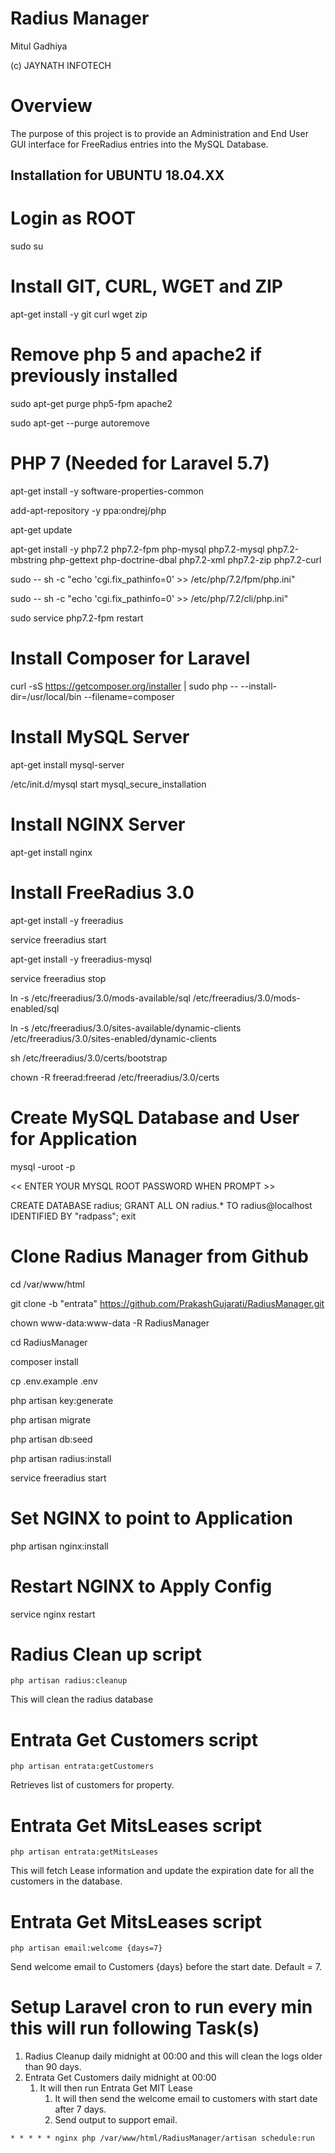 # Radius Manager

Mitul Gadhiya

(c) JAYNATH INFOTECH

# Overview

The  purpose  of  this  project  is  to  provide  an  Administration  and  End  User  GUI  interface  for  FreeRadius  entries  into  the  MySQL  Database.

## Installation for UBUNTU 18.04.XX

# Login as ROOT

sudo su

# Install GIT, CURL, WGET and ZIP

apt-get install -y git curl wget zip

# Remove php 5 and apache2 if previously installed

sudo apt-get purge php5-fpm apache2

sudo apt-get --purge autoremove

# PHP 7 (Needed for Laravel 5.7)

apt-get install -y software-properties-common

add-apt-repository -y ppa:ondrej/php

apt-get update

apt-get install -y php7.2 php7.2-fpm php-mysql php7.2-mysql php7.2-mbstring php-gettext php-doctrine-dbal php7.2-xml php7.2-zip php7.2-curl

sudo -- sh -c "echo 'cgi.fix_pathinfo=0' >> /etc/php/7.2/fpm/php.ini"

sudo -- sh -c "echo 'cgi.fix_pathinfo=0' >> /etc/php/7.2/cli/php.ini"

sudo service php7.2-fpm restart

# Install Composer for Laravel

curl -sS https://getcomposer.org/installer | sudo php -- --install-dir=/usr/local/bin --filename=composer

# Install MySQL Server

apt-get install mysql-server

/etc/init.d/mysql start
mysql_secure_installation

# Install NGINX Server

apt-get install nginx

# Install FreeRadius 3.0

apt-get install -y freeradius

service freeradius start

apt-get install -y freeradius-mysql

service freeradius stop

ln -s /etc/freeradius/3.0/mods-available/sql /etc/freeradius/3.0/mods-enabled/sql

ln -s /etc/freeradius/3.0/sites-available/dynamic-clients /etc/freeradius/3.0/sites-enabled/dynamic-clients

sh /etc/freeradius/3.0/certs/bootstrap

chown -R freerad:freerad /etc/freeradius/3.0/certs

# Create MySQL Database and User for Application

mysql -uroot -p

<< ENTER YOUR MYSQL ROOT PASSWORD WHEN PROMPT >>

CREATE DATABASE radius;
GRANT ALL ON radius.* TO radius@localhost IDENTIFIED BY "radpass";
exit

# Clone Radius Manager from Github 

cd /var/www/html

git clone -b "entrata" https://github.com/PrakashGujarati/RadiusManager.git 

chown www-data:www-data -R RadiusManager

cd RadiusManager

composer install

cp .env.example .env

php artisan key:generate

php artisan migrate

php artisan db:seed

php artisan radius:install

service freeradius start

# Set NGINX to point to Application

php artisan nginx:install

# Restart NGINX to Apply Config

service nginx restart

# Radius Clean up script

`php artisan radius:cleanup`

This will clean the radius database

# Entrata Get Customers script

`php artisan entrata:getCustomers`

Retrieves list of customers for property.

# Entrata Get MitsLeases script

`php artisan entrata:getMitsLeases`

This will fetch Lease information and update the expiration date for all the customers in the database. 

# Entrata Get MitsLeases script

`php artisan email:welcome {days=7}`

Send welcome email to Customers {days} before the start date. Default = 7.  

# Setup Laravel cron to run every min this will run following Task(s)

1. Radius Cleanup daily midnight at 00:00 and this will clean the logs older than 90 days.
2. Entrata Get Customers daily midnight at 00:00
    1. It will then run Entrata Get MIT Lease
        1. It will then send the welcome email to customers with start date after 7 days.
        1. Send output to support email. 

`* * * * * nginx php /var/www/html/RadiusManager/artisan schedule:run`

